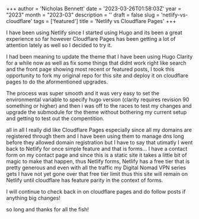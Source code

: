 +++
author = 'Nicholas Bennett'
date = '2023-03-26T01:58:03Z'
year = "2023"
month = "2023-03"
description = ''
draft = false
slug = 'netlify-vs-cloudflare'
tags = ['featured']
title = 'Netlify vs Cloudflare Pages'
+++

I have been using Netlify since I started using Hugo and its been a great experience so far however Cloudflare Pages has been getting a lot of attention lately as well so I decided to try it.

I had been meaning to update the theme that I have been using Hugo Clarity for a while now as well as fix some things that didnt work right like search and the front page showing most recent or featured posts, I took this opportunity to fork my original repo for this site and deploy it on cloudflare pages to do the aformentioned upgrades. 

The process was super smooth and it was very easy to set the environmental variable to specify hugo version (clarity requires revision 90 something or higher) and then i was off to the races to test my changes and upgrade the submodule for the theme without bothering my current setup and getting to test out the compentition. 

all in all I really did like Cloudflare Pages especially since all my domains are registered through them and I have been using them to manage dns long before they allowed domain registration but I have to say that utimatly I went back to Netlify for once simple feature and that is forms... I have a contact form on my contact page and since this is a static site it takes a little bit of magic to make that happen, thus Netlify forms, Netlify has a free tier that is pretty generous and even with all the traffic my Digital Nomad VPN series gets I have not yet gone over that free tier limit thus this site will remain on Netlify until cloudflare has feature parity in the context of forms. 

I will continue to check back in on cloudflare pages and do follow posts if anything big changes!

so long and thanks for all the fish!
